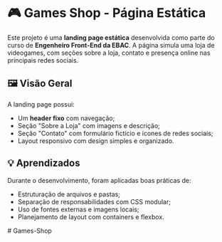 # 🎮 Games Shop - Página Estática

Este projeto é uma **landing page estática** desenvolvida como parte do curso de **Engenheiro Front-End da EBAC**. A página simula uma loja de videogames, com seções sobre a loja, contato e presença online nas principais redes sociais.

## 🖼️ Visão Geral

A landing page possui:
- Um **header fixo** com navegação;
- Seção "Sobre a Loja" com imagens e descrição;
- Seção "Contato" com formulário fictício e ícones de redes sociais;
- Layout responsivo com design simples e organizado.

## 💡 Aprendizados

Durante o desenvolvimento, foram aplicadas boas práticas de:
- Estruturação de arquivos e pastas;
- Separação de responsabilidades com CSS modular;
- Uso de fontes externas e imagens locais;
- Planejamento de layout com containers e flexbox.


#   G a m e s - S h o p  
 